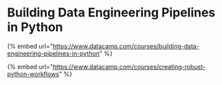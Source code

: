 # Building Data Engineering Pipelines in Python

{% embed url="https://www.datacamp.com/courses/building-data-engineering-pipelines-in-python" %}

{% embed url="https://www.datacamp.com/courses/creating-robust-python-workflows" %}




